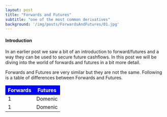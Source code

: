 ```yaml
---
layout: post
title: "Forwards and Futures"
subtitle: "one of the most common derivatives"
background: '/img/posts/ForwardsAndFutures/01.jpg'
---
```

<h4> Introduction </h4>
In an earlier post we saw a bit of an introduction to forward/futures and a way they can be used to secure future cashflows. In this post we will be diving into the world of forwards and futures in a bit more detail.

Forwards and Futures are very similar but they are not the same. Following is a table of differences between Forwards and Futures.

<table class="content-table">
  <thead>
    <tr style="background-color: blue ; color: #ffffff;text-align: center;font-weight: bold;">
      <th>Forwards</th>
      <th>Futures</th>
    </tr>

  </thead>
  <tbody>
    <tr>
      <td>1</td>
      <td>Domenic</td>
    </tr>
     <tr>
      <td>1</td>
      <td>Domenic</td>
    </tr>
  </tbody>
</table>